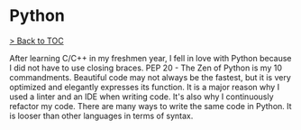 # Python

[> Back to TOC](entries.md)

After learning C/C++ in my freshmen year, I fell in love with Python because I did not have to use closing braces.
PEP 20 - The Zen of Python is my 10 commandments.
Beautiful code may not always be the fastest, but it is very optimized and elegantly expresses its function.
It is a major reason why I used a linter and an IDE when writing code.
It's also why I continuously refactor my code.
There are many ways to write the same code in Python.
It is looser than other languages in terms of syntax.
